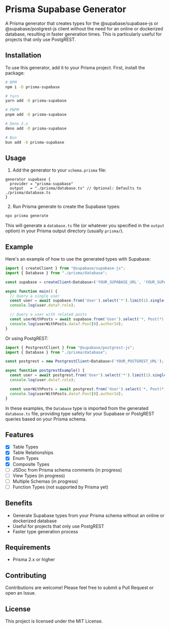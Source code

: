 # Prisma Supabase Generator

A Prisma generator that creates types for the @supabase/supabase-js or @supabase/postgrest-js client without the need for an online or dockerized database, resulting in faster generation times. This is particularly useful for projects that only use PostgREST.

## Installation

To use this generator, add it to your Prisma project. First, install the package:

```sh
# NPM
npm i -D prisma-supabase

# Yarn
yarn add -D prisma-supabase

# PNPM
pnpm add -D prisma-supabase

# Deno 2.x
deno add -D prisma-supabase

# Bun
bun add -D prisma-supabase
```

## Usage

1. Add the generator to your `schema.prisma` file:

```prisma
generator supabase {
  provider = "prisma-supabase"
  output   = "./prisma/database.ts" // Optional: Defaults to ./prisma/database.ts
}
```

2. Run Prisma generate to create the Supabase types:

```bash
npx prisma generate
```

This will generate a `database.ts` file (or whatever you specified in the `output` option) in your Prisma output directory (usually `prisma/`).

## Example

Here's an example of how to use the generated types with Supabase:

```typescript
import { createClient } from "@supabase/supabase-js";
import { Database } from "./prisma/database";

const supabase = createClient<Database>('YOUR_SUPABASE_URL', 'YOUR_SUPABASE_ANON_KEY');

async function main() {
  // Query a single user
  const user = await supabase.from('User').select('*').limit(1).single();
  console.log(user.data?.role);

  // Query a user with related posts
  const userWithPosts = await supabase.from('User').select('*, Post(*)').limit(1).single();
  console.log(userWithPosts.data?.Post[0].authorId);
}
```

Or using PostgREST:

```typescript
import { PostgrestClient } from "@supabase/postgrest-js";
import { Database } from "./prisma/database";

const postgrest = new PostgrestClient<Database>('YOUR_POSTGREST_URL');

async function postgrestExample() {
  const user = await postgrest.from('User').select('*').limit(1).single();
  console.log(user.data?.role);

  const userWithPosts = await postgrest.from('User').select('*, Post(*)').limit(1).single();
  console.log(userWithPosts.data?.Post[0].authorId);
}
```

In these examples, the `Database` type is imported from the generated `database.ts` file, providing type safety for your Supabase or PostgREST queries based on your Prisma schema.

## Features

- [x] Table Types
- [x] Table Relationships
- [x] Enum Types
- [x] Composite Types
- [ ] JSDoc from Prisma schema comments (in progress)
- [ ] View Types (in progress)
- [ ] Multiple Schemas (in progress)
- [ ] Function Types (not supported by Prisma yet)

## Benefits

- Generate Supabase types from your Prisma schema without an online or dockerized database
- Useful for projects that only use PostgREST
- Faster type generation process

## Requirements

- Prisma 2.x or higher

## Contributing

Contributions are welcome! Please feel free to submit a Pull Request or open an Issue.

## License

This project is licensed under the MIT License.
